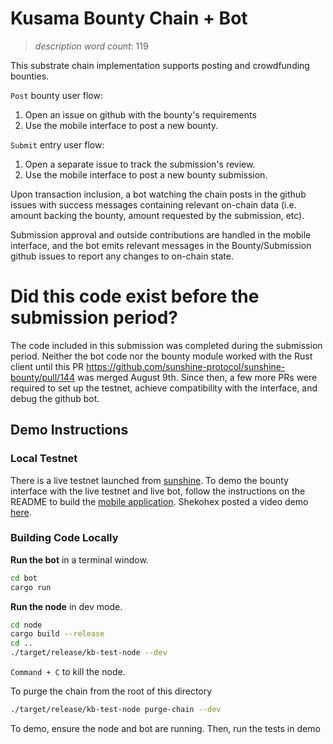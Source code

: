 # Kusama Bounty Chain + Bot
> *description word count*: 119

This substrate chain implementation supports posting and crowdfunding bounties. 

`Post` bounty user flow:
1. Open an issue on github with the bounty's requirements
2. Use the mobile interface to post a new bounty. 

`Submit` entry user flow:
1. Open a separate issue to track the submission's review.
2. Use the mobile interface to post a new bounty submission. 

Upon transaction inclusion, a bot watching the chain posts in the github issues with success messages containing relevant on-chain data (i.e. amount backing the bounty, amount requested by the submission, etc). 

Submission approval and outside contributions are handled in the mobile interface, and the bot emits relevant messages in the Bounty/Submission github issues to report any changes to on-chain state.

# Did this code exist before the submission period?

The code included in this submission was completed during the submission period. Neither the bot code nor the bounty module worked with the Rust client until this PR https://github.com/sunshine-protocol/sunshine-bounty/pull/144 was merged August 9th. Since then, a few more PRs were required to set up the testnet, achieve compatibility with the interface, and debug the github bot.

## Demo Instructions

### Local Testnet

There is a live testnet launched from [sunshine](https://github.com/sunshine-protocol/sunshine). To demo the bounty interface with the live testnet and live bot, follow the instructions on the README to build the [mobile application](https://github.com/sunshine-protocol/sunshine-bounty-ui). Shekohex posted a video demo [here](https://www.youtube.com/watch?v=bQSYjOT1R04&feature=youtu.be).

### Building Code Locally

**Run the bot** in a terminal window.
```sh
cd bot
cargo run 
```

**Run the node** in dev mode.
```sh
cd node
cargo build --release
cd ..
./target/release/kb-test-node --dev
```

`Command + C` to kill the node.

To purge the chain from the root of this directory
```sh
./target/release/kb-test-node purge-chain --dev
```

To demo, ensure the node and bot are running. Then, run the tests in demo
```demo

```


